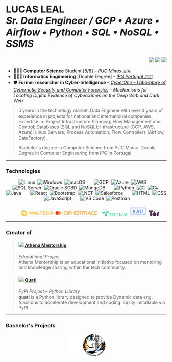 <h2 style="font-size: 30px;">
  <strong>LUCAS LEAL</strong><br>
  <em>Sr. Data Engineer / GCP • Azure • Airflow • Python • SQL • NoSQL • SSMS</em>
</h2>

<div align="right">
  <a target="_blank" href="https://www.linkedin.com/in/lucas-leal-"><img src="https://img.shields.io/badge/LinkedIn-0B65C3?style=for-the-badge&logo=linkedin&logoColor=white"></a>
  <a target="_blank" href="https://lucaslealll.github.io/lucaslealll"><img src="https://img.shields.io/badge/WebSite-black?style=for-the-badge&logo=icloud&logoColor=black&color=D63447"></a>
  <a target="_blank" href="https://github.com/lucaslealll"><img src="https://img.shields.io/badge/GitHub-black?style=for-the-badge&logo=github&logoColor=white"></a>
</div>

- 👨🏻‍💻 **Computer Science** Student [8/8] – [_PUC Minas 🇧🇷_](https://computacao.pucpcaldas.br/)
- 👨🏻‍💻 **Informatics Engineering** [Double Degree] – [_IPG Portugal 🇵🇹_](https://politecnicoguarda.pt/)
- 🛡️ **Former researcher in Cyber-Intelligence** – [_CyberOne – Laboratory of Cybernetic Security and Computer Forensics_](https://sites.google.com/view/cyberonelab)
  – _Mechanisms for Locating Digital Evidence of Cybercrimes on the Deep Web and Dark Web_

> 5 years in the technology market. Data Engineer with over 3 years of experience in projects for national and international companies. Expertise in: Project Infrastructure Planning; Flow Management and Control; Databases (SQL and NoSQL); Infrastructure (GCP, AWS, Azure); Linux Servers; Process Automation; Flow Controllers (Airflow, DataFactory).
> 
> Bachelor's degree in Computer Science from PUC Minas. Double Degree in Computer Engineering from IPG in Portugal.

<hr>

### Technologies

<div align="center" style="pointer-events: none;">
  <!-- Sistemas Operacionais -->
  <img title="Linux"    height="30" src="https://cdn.jsdelivr.net/gh/devicons/devicon/icons/linux/linux-original.svg"/>
  <img width="0"/>
  <img title="Windows"  height="30" src="https://cdn.jsdelivr.net/gh/devicons/devicon/icons/windows8/windows8-original.svg"/>
  <img width="0"/>
  <img title="macOS"    height="30" src="https://cdn.simpleicons.org/apple/B0BEC5"/>

  <!-- Nuvem -->
  <img width="20"/>
  <img title="GCP"    height="30" src="https://skillicons.dev/icons?i=gcp"/>
  <img width="0"/>
  <img title="Azure"  height="30" src="https://skillicons.dev/icons?i=azure"/>
  <img width="0"/>
  <img title="AWS"    height="30" src="https://skillicons.dev/icons?i=aws"/>

  <!-- Bancos de Dados -->
  <img width="20"/>
  <img title="SQL Server"  height="30" src="https://cdn.jsdelivr.net/gh/devicons/devicon/icons/microsoftsqlserver/microsoftsqlserver-plain.svg"/>
  <img width="0"/>
  <img title="Oracle SGBD" height="30" src="https://upload.wikimedia.org/wikipedia/commons/e/e1/Oracle_Corporation_logo.svg"/>
  <img width="0"/>
  <img title="MongoDB"     height="30" src="https://skillicons.dev/icons?i=mongodb"/>

  <!-- Linguagens de Programação -->
  <img width="20"/>
  <img title="Python" height="30" src="https://skillicons.dev/icons?i=py"/>
  <img width="0"/>
  <img title="C"      height="30" src="https://skillicons.dev/icons?i=c"/>
  <img width="0"/>
  <img title="C#"     height="30" src="https://skillicons.dev/icons?i=cs"/>
  <img width="0"/>
  <img title="Java"   height="30" src="https://skillicons.dev/icons?i=java"/>

  <!-- Frameworks e Bibliotecas -->
  <img width="20"/>
  <img title="React"      height="30" src="https://skillicons.dev/icons?i=react"/>
  <img width="0"/>
  <img title="Bootstrap"  height="30" src="https://skillicons.dev/icons?i=bootstrap"/>
  <img width="0"/>
  <img title=".NET"       height="30" src="https://skillicons.dev/icons?i=dotnet"/>
  <img width="0"/>
  <img title="Salesforce" height="30" src="https://cdn.jsdelivr.net/gh/devicons/devicon/icons/salesforce/salesforce-original.svg"/>
  
  <!-- Desenvolvimento Web -->
  <img width="20"/>
  <img title="HTML"       height="30" src="https://skillicons.dev/icons?i=html"/>
  <img width="0"/>
  <img title="CSS"        height="30" src="https://skillicons.dev/icons?i=css"/>
  <img width="0"/>
  <img title="JavaScript" height="30" src="https://skillicons.dev/icons?i=js"/>

  <!-- Ferramentas de Desenvolvimento -->
  <img width="20"/>
  <img title="VS Code" height="30" src="https://skillicons.dev/icons?i=vscode"/>
  <img width="0"/>
  <img title="Postman" height="30" src="https://skillicons.dev/icons?i=postman"/>

  <br>
  <br>
  
  <!-- Ferramentas Forense -->
  <img width="20"/>
  <img title="Maltego"     height="20" height="30" src="images/icons/maltego.png">
  <img width="0"/>
  <img title="CipherTrace" height="20" height="30" src="images/icons/ciphertrace.png">
  <img width="0"/>
  <img title="TATUM"       height="15" height="30" src="images/icons/tatum.png">
  <img width="0"/>
  <img title="Kali Linux"  height="30" height="30" src="images/icons/kali.svg">
  <img width="0"/>
  <img title="TOR"         height="20" height="30" src="images/icons/tor.png">
</div>

<hr>

### Creator of

> #### <img height="50" src="https://github.com/athena-mentorship.png"/> [Athena Mentorship](https://github.com/athena-mentorship)
> _Educational Project_ <br> Athena Mentorship is an educational initiative focused on mentoring and knowledge sharing within the tech community.  


> #### <img height="50" src="https://github.com/quati-dev.png"/> [Quati](https://github.com/quati-dev/quati) <br>
> _PyPI Project – Python Library_ <br> **quati** is a Python library designed to provide Dynamic data eng. functions to accelerate development and coding. Easily installable via PyPI.

<hr>

### Bachelor's Projects

<div align="left" style="display: flex; justify-content: center">
    <a target="_blank" href="https://github.com/lucaslealll-puc-cc" style="text-decoration: none; color: inherit;">
        <img title="PUC" height="70" src="assets/logo-puc-color.svg">
    </a> 
    <a target="_blank" href="https://github.com/lucaslealll-ipg-ei" style="text-decoration: none; color: inherit;">
        <img title="IPG" height="70" src="assets/logo-ipg-color.png">
    </a>
</div>


<!-- | Tech              | Projects                                                                                                                                                                                                                                                                                                                                                                                                                                                                                                                                                                                                                                                                                                                                                                                                                                                                                                                                                                                                                                                                                                                                                                                                                                                                                                              |
| ----------------- | --------------------------------------------------------------------------------------------------------------------------------------------------------------------------------------------------------------------------------------------------------------------------------------------------------------------------------------------------------------------------------------------------------------------------------------------------------------------------------------------------------------------------------------------------------------------------------------------------------------------------------------------------------------------------------------------------------------------------------------------------------------------------------------------------------------------------------------------------------------------------------------------------------------------------------------------------------------------------------------------------------------------------------------------------------------------------------------------------------------------------------------------------------------------------------------------------------------------------------------------------------------------------------------------------------------------- |
| **Python**        | [Data Science Notebooks](https://github.com/lucaslealll/puc-ciencia-computacao?tab=readme-ov-file#data-analysis-and-manipulation) · [Research Cryptocurrency Tracker (Private)](https://github.com/lucaslealll/pibic-projeto-28131-2022-cripto-tracker) · [Accelerate Data Eng. Productivity](https://github.com/lucaslealll/data-task-accelerator) · [Instagram Map Followers & Unfollowers](https://github.com/lucaslealll/instagram-followers-unfollowers)                                                                                                                                                                                                                                                                                                                                                                                                                                                                                                                                                                                                                                                                                                                                                                                                                                                         |
| **PUC Minas**     | [Assembly](https://github.com/lucaslealll/assembly-mips) · [Automatons](https://github.com/lucaslealll/puc-ciencia-computacao?tab=readme-ov-file#-automatons) · [Shell Script](https://github.com/lucaslealll/estudo-shell-script) · [Blender](https://github.com/lucaslealll/puc-ciencia-computacao?tab=readme-ov-file#-blender) · [C](https://github.com/lucaslealll/puc-ciencia-computacao?tab=readme-ov-file#-c) · [C++](https://github.com/lucaslealll/puc-ciencia-computacao?tab=readme-ov-file#-c-1) · [CoppeliaSim](https://github.com/lucaslealll/puc-ciencia-computacao?tab=readme-ov-file#-coppeliasim---robots-sensors-and-applications) · [Java](https://github.com/lucaslealll/puc-ciencia-computacao?tab=readme-ov-file#-java) · [Lisp](https://github.com/lucaslealll/puc-ciencia-computacao?tab=readme-ov-file#-lisp) · [Lua](https://github.com/lucaslealll/puc-ciencia-computacao?tab=readme-ov-file#-lisp) · [Pascal](https://github.com/lucaslealll/puc-ciencia-computacao?tab=readme-ov-file#-pascal) · [Prolog](https://github.com/lucaslealll/puc-ciencia-computacao?tab=readme-ov-file#-prolog) · [Python](https://github.com/lucaslealll/puc-ciencia-computacao?tab=readme-ov-file#-python-notebook) · [SQL](https://github.com/lucaslealll/puc-ciencia-computacao?tab=readme-ov-file#-sql) |
| **IPG Portugal**  | [Bootstrap Agency Page](https://github.com/lucaslealll/ipg-website-agency) · [Salesforce Auto Repair Shop System](https://github.com/lucaslealll/ipg-autorepair-shop-salesforce) · [.NET Sport Store](https://github.com/lucaslealll/ipg-mvc-sportstore) · [.NET Book Store](https://github.com/lucaslealll/ipg-mvc-bookstore) · [Unity Game](https://github.com/lucaslealll/ipg-cockroaches-invaders-game) · [Bootstrap Electrician Webpage](https://github.com/lucaslealll/ipg-website-electrician) · [Haskell](https://github.com/lucaslealll/ipg-engenharia-informatica/tree/main/Programacao%20Funcional)                                                                                                                                                                                                                                                                                                                                                                                                                                                                                                                                                                                                                                                                                                        |
| **React**         | [Athena Mentorship](https://github.com/athena-mentorship) · [Orkut Feed Clone](https://github.com/lucaslealll/curso-clone-orkut-alura) · [Finance Control Platform](https://github.com/lucaslealll/curso-maratona-discover-2021)                                                                                                                                                                                                                                                                                                                                                                                                                                                                                                                                                                                                                                                                                                                                                                                                                                                                                                                                                                                                                                                                                      |
| **React Native**  | [Password Generator](https://github.com/lucaslealll/password-generator-app) · [Weather App](https://github.com/lucaslealll/react_native-AppClimapp)                                                                                                                                                                                                                                                                                                                                                                                                                                                                                                                                                                                                                                                                                                                                                                                                                                                                                                                                                                                                                                                                                                                                                                   |
| **Java**          | [Hash Generator](https://github.com/lucaslealll/gerador-hash) · [ADB (Android Debug Bridge) Interface](https://github.com/lucaslealll/adb-interface) · [Cities GeoDB Info](https://github.com/lucaslealll/android-geodb-app)                                                                                                                                                                                                                                                                                                                                                                                                                                                                                                                                                                                                                                                                                                                                                                                                                                                                                                                                                                                                                                                                                          |
| **JavaScript**    | [WhatsApp NLP Cyber Attendant](https://github.com/lucaslealll/whatsapp-bot-js) · [Memory Game](https://github.com/lucaslealll/curso-memory-game-js) · [Terminal Chat](https://github.com/lucaslealll/curso-terminal-chat-js)                                                                                                                                                                                                                                                                                                                                                                                                                                                                                                                                                                                                                                                                                                                                                                                                                                                                                                                                                                                                                                                                                          |
| **Cool Mentions** | [C Parking Control (1st programming project)](https://github.com/lucaslealll/puc-ciencia-computacao/blob/main/C/C-Estacionamentos) · [SH Website access control for linux](https://github.com/lucaslealll/linux-hosts-moderator)                                                                                                                                                                                                                                                                                                                                                                                                                                                                                                                                                                                                                                                                                                                                                                                                                                                                                                                                                                                                                                                                                      | -->
